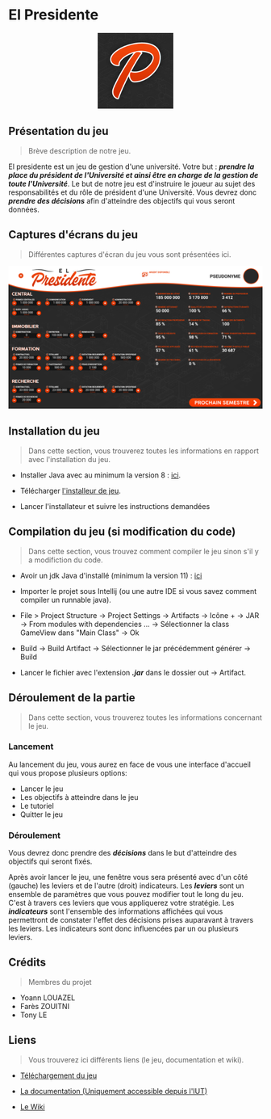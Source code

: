 
# El Presidente

<div  style="width:100%;text-align:center">
<img  src="images/logo_ElPresidente.jpg"  height="150px" />
</div>

## Présentation du jeu
>Brève description de notre jeu. 

El presidente est un jeu de gestion d'une université. Votre but : ***prendre la place du président de l'Université et ainsi être en charge de la gestion de toute l'Université***. Le but de notre jeu est d'instruire le joueur au sujet des responsabilités et du rôle de président d'une Université. Vous devrez donc ***prendre des décisions*** afin d'atteindre des objectifs qui vous seront données.

## Captures d'écrans du jeu
> Différentes captures d'écran du jeu vous sont présentées ici. 

![Capture d'écran du jeu](images/capture_ElPresidente.PNG)

## Installation du jeu
> Dans cette section, vous trouverez toutes les informations en rapport avec l'installation du jeu.

- Installer Java avec au minimum la version 8 : [ici](https://www.java.com/fr/download/  "Lien vers la dernière version de Java").

- Télécharger [l'installeur de jeu](https://www.google.com "Lien vers l'installeur").

- Lancer l'installateur et suivre les instructions demandées

## Compilation du jeu (si modification du code)
> Dans cette section, vous trouvez comment compiler le jeu sinon s'il y a modifiction du code. 
- Avoir un jdk Java d'installé (minimum la version 11) : [ici](https://www.oracle.com/technetwork/java/javase/downloads/jdk11-downloads-5066655.html  "Lien vers le jdk11")

- Importer le projet sous Intellij (ou une autre IDE si vous savez comment compiler un runnable java).

- File > Project Structure -> Project Settings -> Artifacts ->  Icône + -> JAR -> From modules with dependencies ... -> Sélectionner la class GameView dans "Main Class" -> Ok

- Build -> Build Artifact -> Sélectionner le jar précédemment générer -> Build

- Lancer le fichier avec l'extension ***.jar*** dans le dossier out -> Artifact.

## Déroulement de la partie

>Dans cette section, vous trouverez toutes les informations concernant le jeu.

### Lancement

Au lancement du jeu, vous aurez en face de vous une interface d'accueil qui vous propose plusieurs options:
* Lancer le jeu 
* Les objectifs à atteindre dans le jeu
* Le tutoriel
* Quitter le jeu
### Déroulement

Vous devrez donc prendre des ***décisions*** dans le but d'atteindre des objectifs qui seront fixés.

Après avoir lancer le jeu, une fenêtre vous sera présenté avec d'un côté (gauche) les leviers et de l'autre (droit) indicateurs. Les ***leviers*** sont un ensemble de paramètres que vous pouvez modifier tout le long du jeu. C'est à travers ces leviers que vous appliquerez votre stratégie. Les ***indicateurs*** sont l'ensemble des informations affichées qui vous permettront de constater l'effet des décisions prises auparavant à travers les leviers. Les indicateurs sont donc influencées par un ou plusieurs leviers. 

## Crédits
> Membres du projet 
* Yoann LOUAZEL
* Farès ZOUITNI
* Tony LE

## Liens
> Vous trouverez ici différents liens (le jeu, documentation et wiki).

-  [Téléchargement du jeu](#  "Lien vers l'installateur du jeu")

-  [La documentation (Uniquement accessible depuis l'IUT)](https://webetu.iutrs.unistra.fr/~crostaqi/html/  "La documentation du code source (sur le serveur webetu)")

-  [Le Wiki](https://git.unistra.fr/t432_haj19_t3_b/elpresidente/wikis/Home  "contient les informations scientifiques")